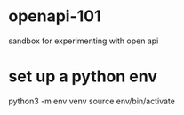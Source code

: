# openapi-101
sandbox for experimenting with open api

# set up a python env
python3 -m env venv
source env/bin/activate